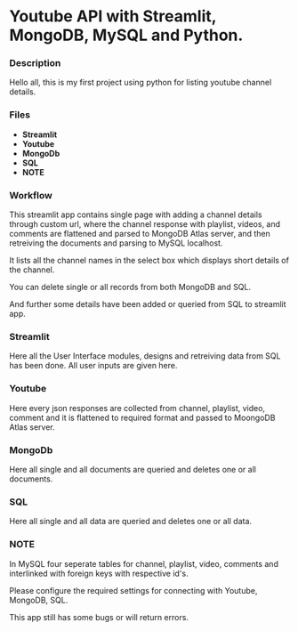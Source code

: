 # Youtube API with Streamlit, MongoDB, MySQL and Python.

### Description

Hello all, this is my first project using python for listing youtube channel details.

### Files

- **Streamlit**
- **Youtube**
- **MongoDb**
- **SQL**
- **NOTE**

### Workflow

This streamlit app contains single page with adding a channel details through custom url, where the channel response with playlist, videos, and comments are flattened and parsed to MongoDB Atlas server, and then retreiving the documents and  parsing to MySQL localhost.

It lists all the channel names in the select box which displays short details of the channel.

You can delete single or all records from both MongoDB and SQL.

And further some details have been added or queried from SQL to streamlit app.


### Streamlit

Here all the User Interface modules, designs and retreiving data from SQL has been done. All user inputs are given here.


### Youtube

Here every json responses are collected from channel, playlist, video, comment and it is flattened to required format and passed to MoongoDB Atlas server.

### MongoDb

Here all single and all documents are queried and deletes one or all documents.

### SQL

Here all single and all data are queried and deletes one or all data. 

### NOTE

In MySQL four seperate tables for channel, playlist, video, comments and interlinked with foreign keys with respective id's.

Please configure the required settings for connecting with Youtube, MongoDB, SQL.

This app still has some bugs or will return errors.
